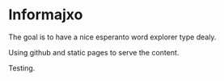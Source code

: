 Informajxo
==========

The goal is to have a nice esperanto word explorer type dealy.
 
Using github and static pages to serve the content.

Testing.
